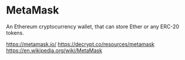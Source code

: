 # MetaMask 

An Ethereum cryptocurrency wallet, that can store Ether or any ERC-20 tokens.

https://metamask.io/
https://decrypt.co/resources/metamask
https://en.wikipedia.org/wiki/MetaMask